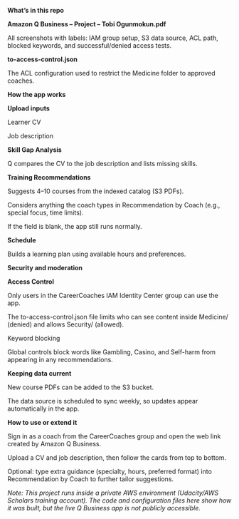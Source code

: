 **What’s in this repo**

**Amazon Q Business – Project – Tobi Ogunmokun.pdf**

All screenshots with labels: IAM group setup, S3 data source, ACL path, blocked keywords, and successful/denied access tests.

**to-access-control.json**

The ACL configuration used to restrict the Medicine folder to approved coaches.

**How the app works**

**Upload inputs**

Learner CV

Job description

**Skill Gap Analysis**

Q compares the CV to the job description and lists missing skills.

**Training Recommendations**

Suggests 4–10 courses from the indexed catalog (S3 PDFs).

Considers anything the coach types in Recommendation by Coach (e.g., special focus, time limits).

If the field is blank, the app still runs normally.

**Schedule**

Builds a learning plan using available hours and preferences.

**Security and moderation**

**Access Control**

Only users in the CareerCoaches IAM Identity Center group can use the app.

The to-access-control.json file limits who can see content inside Medicine/ (denied) and allows Security/ (allowed).

Keyword blocking

Global controls block words like Gambling, Casino, and Self-harm from appearing in any recommendations.

**Keeping data current**

New course PDFs can be added to the S3 bucket.

The data source is scheduled to sync weekly, so updates appear automatically in the app.

**How to use or extend it**

Sign in as a coach from the CareerCoaches group and open the web link created by Amazon Q Business.

Upload a CV and job description, then follow the cards from top to bottom.

Optional: type extra guidance (specialty, hours, preferred format) into Recommendation by Coach to further tailor suggestions.

_Note: This project runs inside a private AWS environment (Udacity/AWS Scholars training account).
The code and configuration files here show how it was built, but the live Q Business app is not publicly accessible._
